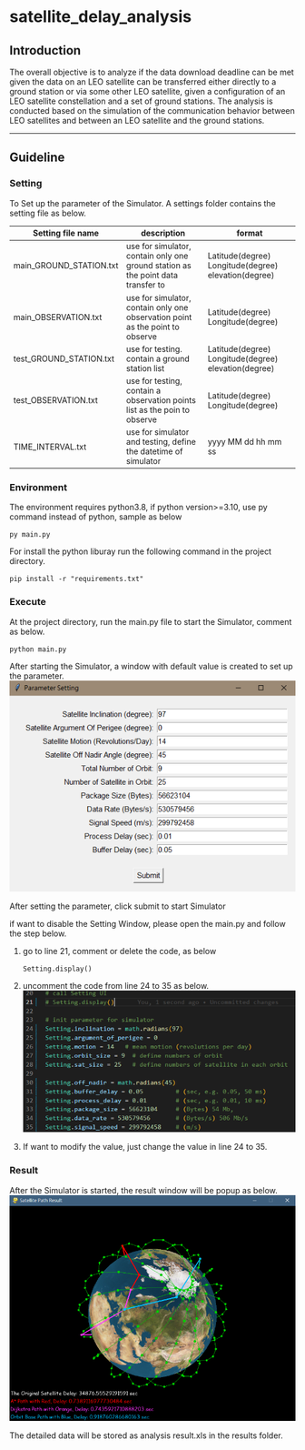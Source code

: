 # satellite_delay_analysis

## Introduction

The overall objective is to analyze if the data download deadline can be met given the data on an LEO satellite can be transferred either directly to a ground station or via some other LEO satellite, given a configuration of an LEO satellite constellation and a set of ground stations. The analysis is conducted based on the simulation of the communication behavior between LEO satellites and between an LEO satellite and the ground stations.

---

## Guideline

### Setting

To Set up the parameter of the Simulator. A settings folder contains the setting file as below.

| Setting file name       | description                                                                      | format                                               |
| ----------------------- | -------------------------------------------------------------------------------- | ---------------------------------------------------- |
| main_GROUND_STATION.txt | use for simulator, contain only one ground station as the point data transfer to | Latitude(degree) Longitude(degree) elevation(degree) |
| main_OBSERVATION.txt    | use for simulator, contain only one observation point as the point to observe   | Latitude(degree) Longitude(degree)                   |
| test_GROUND_STATION.txt | use for testing. contain a ground station list                                   | Latitude(degree) Longitude(degree) elevation(degree) |
| test_OBSERVATION.txt    | use for testing, contain a observation points list as the poin to observe        | Latitude(degree) Longitude(degree)                   |
| TIME_INTERVAL.txt       | use for simulator and testing, define the datetime of simulator                 | yyyy MM dd hh mm ss                                  |

### Environment

The environment requires python3.8, if python version>=3.10, use py command instead of python, sample as below

```
py main.py
```

For install the python liburay run the following command in the project directory.

```
pip install -r "requirements.txt"
```

### Execute

At the project directory, run the main.py file to start the Simulator, comment as below.

```
python main.py
```

After starting the Simulator, a window with default value is created to set up the parameter.
![Setting Window](readme_img/settingUI.png)

After setting the parameter, click submit to start Simulator

if want to disable the Setting Window, please open the main.py and follow the step below.

1. go to line 21, comment or delete the code, as below

   ```
   Setting.display()
   ```
2. uncomment the code from line 24 to 35 as below.
   ![Setting Window](readme_img/disable_setting_UI.png)
3. If want to modify the value, just change the value in line 24 to 35.

### Result

After the Simulator is started, the result window will be popup as below.
![Setting Window](readme_img/path.png)

The detailed data will be stored as analysis result.xls in the results folder.
